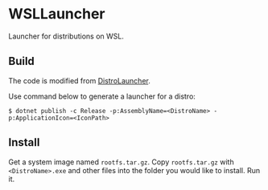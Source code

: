 # WSLLauncher
Launcher for distributions on WSL.

## Build
The code is modified from [DistroLauncher](https://github.com/microsoft/WSL-DistroLauncher).

Use command below to generate a launcher for a distro:
```
$ dotnet publish -c Release -p:AssemblyName=<DistroName> -p:ApplicationIcon=<IconPath>
```

## Install
Get a system image named `rootfs.tar.gz`. Copy `rootfs.tar.gz` with `<DistroName>.exe` and other files into the folder you would like to install. Run it.
